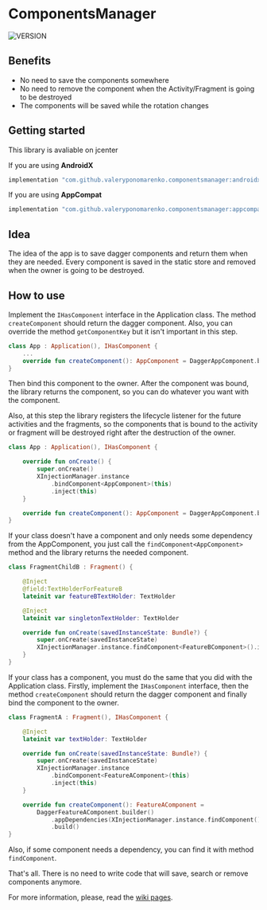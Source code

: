 # ComponentsManager
![VERSION](https://api.bintray.com/packages/valeryponomarenko/ComponentsManager/Core/images/download.svg)

## Benefits
- No need to save the components somewhere
- No need to remove the component when the Activity/Fragment is going to be destroyed
- The components will be saved while the rotation changes

## Getting started
This library is avaliable on jcenter

If you are using **AndroidX**

```gradle
implementation "com.github.valeryponomarenko.componentsmanager:androidx:LATEST_VERSION"
```
If you are using **AppCompat**

```gradle
implementation "com.github.valeryponomarenko.componentsmanager:appcompat:LATEST_VERSION"
```

## Idea
The idea of the app is to save dagger components and return them when they are needed.
Every component is saved in the static store and removed when the owner is going to be destroyed.

## How to use
Implement the `IHasComponent` interface in the Application class. The method `createComponent` should return the dagger component. Also, you can override the method `getComponentKey` but it isn't important in this step.

```kotlin
class App : Application(), IHasComponent {
    ...
    override fun createComponent(): AppComponent = DaggerAppComponent.builder().build()
}
```
Then bind this component to the owner. After the component was bound, the library returns the component, so you can do whatever you want with the component.

Also, at this step the library registers the lifecycle listener for the future activities and the fragments, so the components that is bound to the activity or fragment will be destroyed right after the destruction of the owner.

```kotlin
class App : Application(), IHasComponent {

    override fun onCreate() {
        super.onCreate()
        XInjectionManager.instance
            .bindComponent<AppComponent>(this)
            .inject(this)
    }

    override fun createComponent(): AppComponent = DaggerAppComponent.builder().build()
}
```
If your class doesn't have a component and only needs some dependency from the AppComponent, you just call the `findComponent<AppComponent>` method and the library returns the needed component.

```kotlin
class FragmentChildB : Fragment() {

    @Inject
    @field:TextHolderForFeatureB
    lateinit var featureBTextHolder: TextHolder

    @Inject
    lateinit var singletonTextHolder: TextHolder

    override fun onCreate(savedInstanceState: Bundle?) {
        super.onCreate(savedInstanceState)
        XInjectionManager.instance.findComponent<FeatureBComponent>().inject(this)
    }
}
```
If your class has a component, you must do the same that you did with the Application class.
Firstly, implement the `IHasComponent` interface, then the method `createComponent` should return the dagger component and finally bind the component to the owner.

```kotlin
class FragmentA : Fragment(), IHasComponent {

    @Inject
    lateinit var textHolder: TextHolder

    override fun onCreate(savedInstanceState: Bundle?) {
        super.onCreate(savedInstanceState)
        XInjectionManager.instance
            .bindComponent<FeatureAComponent>(this)
            .inject(this)
    }

    override fun createComponent(): FeatureAComponent = 
        DaggerFeatureAComponent.builder()
            .appDependencies(XInjectionManager.instance.findComponent())
            .build()
}
```
Also, if some component needs a dependency, you can find it with method `findComponent`.

That's all. There is no need to write code that will save, search or remove components anymore.

For more information, please, read the [wiki pages](https://github.com/ValeryPonomarenko/ComponentsManager/wiki).
